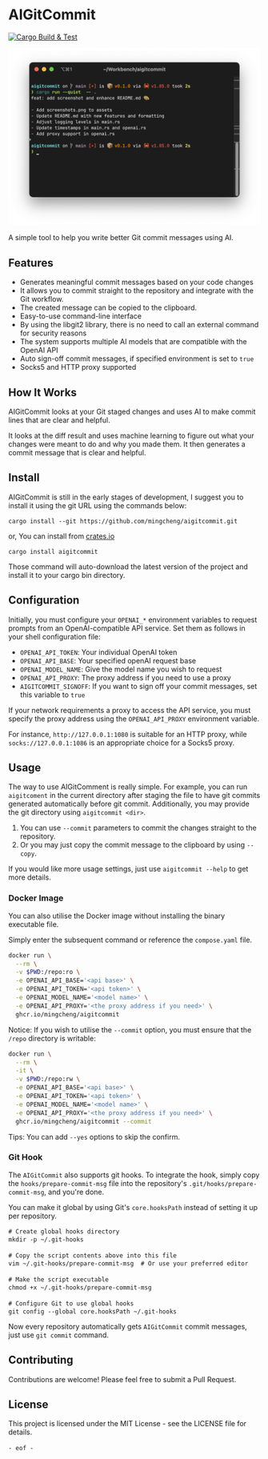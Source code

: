 # AIGitCommit

[![Cargo Build & Test](https://github.com/mingcheng/aigitcommit/actions/workflows/rust.yml/badge.svg?branch=main)](https://github.com/mingcheng/aigitcommit/actions/workflows/rust.yml)

![screenshots](./assets/screenshots.png)

A simple tool to help you write better Git commit messages using AI.

## Features

- Generates meaningful commit messages based on your code changes
- It allows you to commit straight to the repository and integrate with the Git workflow.
- The created message can be copied to the clipboard.
- Easy-to-use command-line interface
- By using the libgit2 library, there is no need to call an external command for security reasons
- The system supports multiple AI models that are compatible with the OpenAI API
- Auto sign-off commit messages, if specified environment is set to `true`
- Socks5 and HTTP proxy supported

## How It Works

AIGitCommit looks at your Git staged changes and uses AI to make commit lines that are clear and helpful.

It looks at the diff result and uses machine learning to figure out what your changes were meant to do and why you made them. It then generates a commit message that is clear and helpful.

## Install

AIGitCommit is still in the early stages of development, I suggest you to install it using the git URL using the commands below:

```
cargo install --git https://github.com/mingcheng/aigitcommit.git
```

or, You can install from [crates.io](https://crates.io/crates/aigitcommit)

```
cargo install aigitcommit
```

Those command will auto-download the latest version of the project and install it to your cargo bin directory.

## Configuration

Initially, you must configure your `OPENAI_*` environment variables to request prompts from an OpenAI-compatible API service. Set them as follows in your shell configuration file:

- `OPENAI_API_TOKEN`: Your individual OpenAI token
- `OPENAI_API_BASE`: Your specified openAI request base
- `OPENAI_MODEL_NAME`: Give the model name you wish to request
- `OPENAI_API_PROXY`: The proxy address if you need to use a proxy
- `AIGITCOMMIT_SIGNOFF`: If you want to sign off your commit messages, set this variable to `true`

If your network requirements a proxy to access the API service, you must specify the proxy address using the `OPENAI_API_PROXY` environment variable.

For instance, `http://127.0.0.1:1080` is suitable for an HTTP proxy, while `socks://127.0.0.1:1086` is an appropriate choice for a Socks5 proxy.

## Usage

The way to use AIGitComment is really simple. For example, you can run `aigitcoment` in the current directory after staging the file to have git commits generated automatically before git commit. Additionally, you may provide the git directory using `aigitcommit <dir>`.

1. You can use `--commit` parameters to commit the changes straight to the repository.
2. Or you may just copy the commit message to the clipboard by using `--copy`.

If you would like more usage settings, just use `aigitcommit --help` to get more details.

### Docker Image

You can also utilise the Docker image without installing the binary executable file.

Simply enter the subsequent command or reference the `compose.yaml` file.

```bash
docker run \
  --rm \
  -v $PWD:/repo:ro \
  -e OPENAI_API_BASE='<api base>' \
  -e OPENAI_API_TOKEN='<api token>' \
  -e OPENAI_MODEL_NAME='<model name>' \
  -e OPENAI_API_PROXY='<the proxy address if you need>' \
  ghcr.io/mingcheng/aigitcommit
```

Notice: If you wish to utilise the `--commit` option, you must ensure that the `/repo` directory is writable:

```bash
docker run \
  --rm \
  -it \
  -v $PWD:/repo:rw \
  -e OPENAI_API_BASE='<api base>' \
  -e OPENAI_API_TOKEN='<api token>' \
  -e OPENAI_MODEL_NAME='<model name>' \
  -e OPENAI_API_PROXY='<the proxy address if you need>' \
  ghcr.io/mingcheng/aigitcommit --commit
```

Tips: You can add `--yes` options to skip the confirm.

### Git Hook

The `AIGitCommit` also supports git hooks. To integrate the hook, simply copy the `hooks/prepare-commit-msg` file into the repository's `.git/hooks/prepare-commit-msg`, and you're done.

You can make it global by using Git's `core.hooksPath` instead of setting it up per repository.

```
# Create global hooks directory
mkdir -p ~/.git-hooks

# Copy the script contents above into this file
vim ~/.git-hooks/prepare-commit-msg  # Or use your preferred editor

# Make the script executable
chmod +x ~/.git-hooks/prepare-commit-msg

# Configure Git to use global hooks
git config --global core.hooksPath ~/.git-hooks
```

Now every repository automatically gets `AIGitCommit` commit messages, just use `git commit` command.


## Contributing

Contributions are welcome! Please feel free to submit a Pull Request.

## License

This project is licensed under the MIT License - see the LICENSE file for details.

`- eof -`
